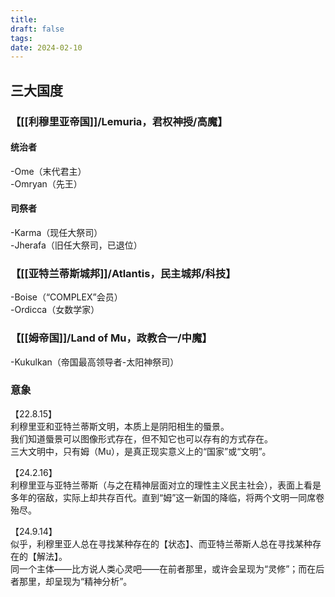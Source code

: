 ```yaml
---
title: 
draft: false
tags: 
date: 2024-02-10
---
```


## 三大国度

### 【[[利穆里亚帝国]]/Lemuria，君权神授/高魔】
#### 统治者
-Ome（末代君主）  
-Omryan（先王）
#### 司祭者
-Karma（现任大祭司）  
-Jherafa（旧任大祭司，已退位）
　　
### 【[[亚特兰蒂斯城邦]]/Atlantis，民主城邦/科技】  
-Boise（“COMPLEX”会员）  
-Ordicca（女数学家）

### 【[[姆帝国]]/Land of Mu，政教合一/中魔】  
-Kukulkan（帝国最高领导者-太阳神祭司）  


### 意象

【22.8.15】  
利穆里亚和亚特兰蒂斯文明，本质上是阴阳相生的蜃景。  
我们知道蜃景可以图像形式存在，但不知它也可以存有的方式存在。  
三大文明中，只有姆（Mu），是真正现实意义上的“国家”或“文明”。  

【24.2.16】    
利穆里亚与亚特兰蒂斯（与之在精神层面对立的理性主义民主社会），表面上看是多年的宿敌，实际上却共存百代。直到“姆”这一新国的降临，将两个文明一同席卷殆尽。

【24.9.14】  
似乎，利穆里亚人总在寻找某种存在的【状态】、而亚特兰蒂斯人总在寻找某种存在的【解法】。  
同一个主体——比方说人类心灵吧——在前者那里，或许会呈现为“灵修”；而在后者那里，却呈现为“精神分析”。